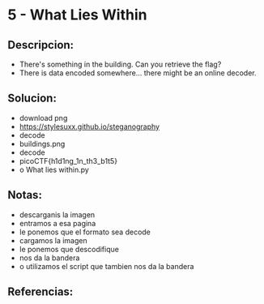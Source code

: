 # 5 - What Lies Within

## Descripcion:
* There's something in the building. Can you retrieve the flag?
* There is data encoded somewhere... there might be an online decoder.

## Solucion:
* download png
* https://stylesuxx.github.io/steganography
* decode
* buildings.png
* decode
* picoCTF{h1d1ng_1n_th3_b1t5}
* o What lies within.py

## Notas:
* descarganis la imagen
* entramos a esa pagina
* le ponemos que el formato sea decode
* cargamos la imagen
* le ponemos que descodifique
* nos da la bandera
* o utilizamos el script que tambien nos da la bandera

## Referencias: